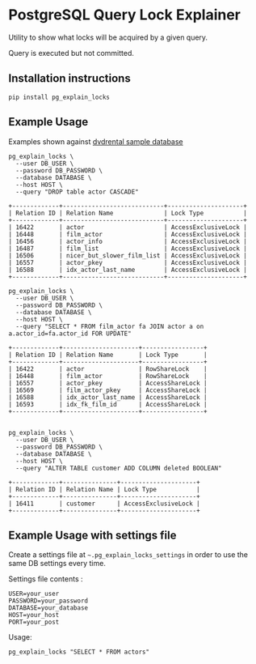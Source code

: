 # PostgreSQL Query Lock Explainer

Utility to show what locks will be acquired by a given query.

Query is executed but not committed.

## Installation instructions

```.env
pip install pg_explain_locks
```

## Example Usage

Examples shown against [dvdrental sample database](http://www.postgresqltutorial.com/postgresql-sample-database/)

```.env
pg_explain_locks \
  --user DB_USER \
  --password DB_PASSWORD \
  --database DATABASE \
  --host HOST \
  --query "DROP table actor CASCADE"
  
+-------------+----------------------------+---------------------+
| Relation ID | Relation Name              | Lock Type           |
+-------------+----------------------------+---------------------+
| 16422       | actor                      | AccessExclusiveLock |
| 16448       | film_actor                 | AccessExclusiveLock |
| 16456       | actor_info                 | AccessExclusiveLock |
| 16487       | film_list                  | AccessExclusiveLock |
| 16506       | nicer_but_slower_film_list | AccessExclusiveLock |
| 16557       | actor_pkey                 | AccessExclusiveLock |
| 16588       | idx_actor_last_name        | AccessExclusiveLock |
+-------------+----------------------------+---------------------+

```

```.env
pg_explain_locks \
  --user DB_USER \
  --password DB_PASSWORD \
  --database DATABASE \
  --host HOST \
  --query "SELECT * FROM film_actor fa JOIN actor a on a.actor_id=fa.actor_id FOR UPDATE"
  
+-------------+---------------------+-----------------+
| Relation ID | Relation Name       | Lock Type       |
+-------------+---------------------+-----------------+
| 16422       | actor               | RowShareLock    |
| 16448       | film_actor          | RowShareLock    |
| 16557       | actor_pkey          | AccessShareLock |
| 16569       | film_actor_pkey     | AccessShareLock |
| 16588       | idx_actor_last_name | AccessShareLock |
| 16593       | idx_fk_film_id      | AccessShareLock |
+-------------+---------------------+-----------------+

```

```.env

pg_explain_locks \
  --user DB_USER \
  --password DB_PASSWORD \
  --database DATABASE \
  --host HOST \
  --query "ALTER TABLE customer ADD COLUMN deleted BOOLEAN"
  
+-------------+---------------+---------------------+
| Relation ID | Relation Name | Lock Type           |
+-------------+---------------+---------------------+
| 16411       | customer      | AccessExclusiveLock |
+-------------+---------------+---------------------+
```

## Example Usage with settings file

Create a settings file at `~.pg_explain_locks_settings` in order to use the same DB settings every time.

Settings file contents :
```.env
USER=your_user
PASSWORD=your_password
DATABASE=your_database
HOST=your_host
PORT=your_post
```

Usage:

```.env
pg_explain_locks "SELECT * FROM actors"
```


